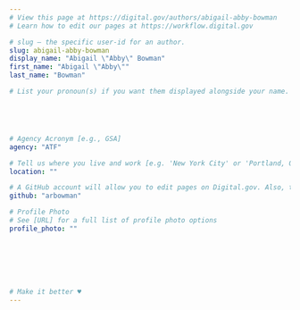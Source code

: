 ```yaml
---
# View this page at https://digital.gov/authors/abigail-abby-bowman
# Learn how to edit our pages at https://workflow.digital.gov

# slug — the specific user-id for an author.
slug: abigail-abby-bowman
display_name: "Abigail \"Abby\" Bowman"
first_name: "Abigail \"Abby\""
last_name: "Bowman"

# List your pronoun(s) if you want them displayed alongside your name. If blank, we'll use just your name. Learn more http://mypronouns.org





# Agency Acronym [e.g., GSA]
agency: "ATF"

# Tell us where you live and work [e.g. 'New York City' or 'Portland, OR']
location: ""

# A GitHub account will allow you to edit pages on Digital.gov. Also, the image used in your GitHub account can be used to populate your digital.gov profile photo. Learn more about getting a Github account at [URL]
github: "arbowman"

# Profile Photo
# See [URL] for a full list of profile photo options
profile_photo: ""







# Make it better ♥
---
```

